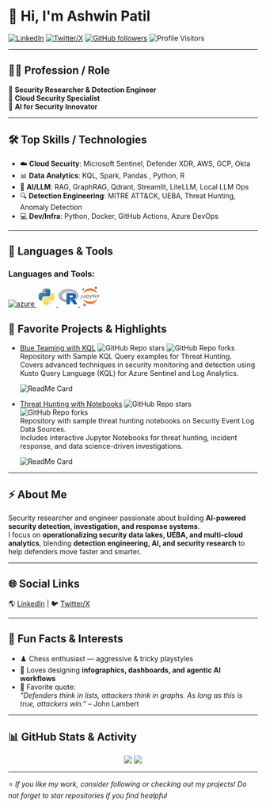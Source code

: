 # 👋 Hi, I'm Ashwin Patil  

[![LinkedIn](https://img.shields.io/badge/LinkedIn-0A66C2?style=flat&logo=linkedin&logoColor=white)](https://www.linkedin.com/in/ashwinrp)   [![Twitter/X](https://img.shields.io/badge/Twitter-000000?style=flat&logo=x&logoColor=white)](https://x.com/ashwinpatil)    [![GitHub followers](https://img.shields.io/github/followers/ashwin-patil?label=Follow&style=social)](https://github.com/ashwinpatil)   ![Profile Visitors](https://visitor-badge.laobi.icu/badge?page_id=ashwin-patil)

---

## 👨‍💻 Profession / Role  
🔹 **Security Researcher & Detection Engineer**  
🔹 **Cloud Security Specialist**  
🔹 **AI for Security Innovator**

---

## 🛠️ Top Skills / Technologies  
- ☁️ **Cloud Security**: Microsoft Sentinel, Defender XDR, AWS, GCP, Okta  
- 📊 **Data Analytics**: KQL, Spark, Pandas , Python, R
- 🤖 **AI/LLM**: RAG, GraphRAG, Qdrant, Streamlit, LiteLLM, Local LLM Ops  
- 🔍 **Detection Engineering**: MITRE ATT&CK, UEBA, Threat Hunting, Anomaly Detection  
- 💻 **Dev/Infra**: Python, Docker, GitHub Actions, Azure DevOps  

---
## 🚀 Languages & Tools
<h3 align="left">Languages and Tools:</h3>
<p align="left"> <a href="https://azure.microsoft.com/en-in/" target="_blank"> <img src="https://www.vectorlogo.zone/logos/microsoft_azure/microsoft_azure-icon.svg" alt="azure" width="40" height="40"/> </a> <a href="https://www.python.org" target="_blank"> <img src="https://raw.githubusercontent.com/devicons/devicon/master/icons/python/python-original.svg" alt="python" width="40" height="40"/> </a><a href="https://www.r-project.org/" target="_blank"> <img src="https://raw.githubusercontent.com/devicons/devicon/master/icons//r/r-original.svg" alt="r" width="40" height="40"/> </a>
<a href="https://www.jupyter.org" target="_blank"><img src="https://raw.githubusercontent.com/devicons/devicon/master/icons/jupyter/jupyter-original-wordmark.svg" alt="jupyter" width="40" height="40"/></a> </p>

## 📌 Favorite Projects & Highlights 
- [Blue Teaming with KQL](https://github.com/ashwin-patil/blue-teaming-with-kql) ![GitHub Repo stars](https://img.shields.io/github/stars/ashwin-patil/blue-teaming-with-kql?style=social)  ![GitHub Repo forks](https://img.shields.io/github/forks/ashwin-patil/blue-teaming-with-kql?style=social)  
  Repository with Sample KQL Query examples for Threat Hunting.  
  Covers advanced techniques in security monitoring and detection using Kusto Query Language (KQL) for Azure Sentinel and Log Analytics.

  ![ReadMe Card](https://github-readme-stats.vercel.app/api/pin/?username=ashwin-patil&repo=blue-teaming-with-kql&theme=merko)

- [Threat Hunting with Notebooks](https://github.com/ashwin-patil/threat-hunting-with-notebooks) ![GitHub Repo stars](https://img.shields.io/github/stars/ashwin-patil/threat-hunting-with-notebooks?style=social) ![GitHub Repo forks](https://img.shields.io/github/forks/ashwin-patil/threat-hunting-with-notebooks?style=social)  
  Repository with sample threat hunting notebooks on Security Event Log Data Sources.  
  Includes interactive Jupyter Notebooks for threat hunting, incident response, and data science-driven investigations.
  
  ![ReadMe Card](https://github-readme-stats.vercel.app/api/pin/?username=ashwin-patil&repo=threat-hunting-with-notebooks&theme=merko)


---

## ⚡ About Me  
Security researcher and engineer passionate about building **AI-powered security detection, investigation, and response systems**.  
I focus on **operationalizing security data lakes, UEBA, and multi-cloud analytics**, blending **detection engineering, AI, and security research** to help defenders move faster and smarter.  

---

## 🌐 Social Links  
🌎 [LinkedIn](https://www.linkedin.com/in/ashwinrp) | 🐦 [Twitter/X](https://x.com/ashwinpatil)  

---

## 🎯 Fun Facts & Interests  
- ♟️ Chess enthusiast — aggressive & tricky playstyles   
- 🎨 Loves designing **infographics, dashboards, and agentic AI workflows**  
- 💬 Favorite quote:  
  *“Defenders think in lists, attackers think in graphs. As long as this is true, attackers win.”* – John Lambert  

---

## 📊 GitHub Stats & Activity  

<p align="center">
  <img src="https://github-readme-stats.vercel.app/api?username=ashwin-patil&show_icons=true&theme=tokyonight&hide_border=true" height="180em" />
  <img src="https://github-readme-stats.vercel.app/api/top-langs/?username=ashwin-patil&layout=compact&theme=tokyonight&hide_border=true" height="180em" />
</p>

---

⭐️ *If you like my work, consider following or checking out my projects! Do not forget to star repositories if you find healpful*  





